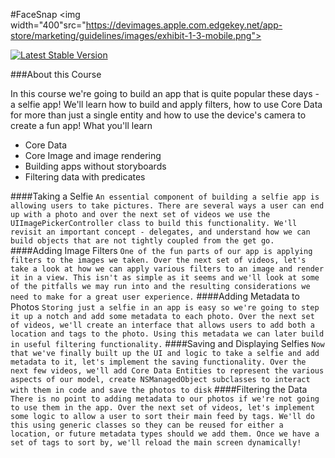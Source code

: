 #FaceSnap
<img width="400"src="https://devimages.apple.com.edgekey.net/app-store/marketing/guidelines/images/exhibit-1-3-mobile.png">

[![Latest Stable Version](https://poser.pugx.org/edward/aaa/v/stable)](https://packagist.org/packages/edward/aaa)

###About this Course

In this course we're going to build an app that is quite popular these days - a selfie app! We'll learn how to build and apply filters, how to use Core Data for more than just a single entity and how to use the device's camera to create a fun app!
What you'll learn

- Core Data
- Core Image and image rendering
- Building apps without storyboards
- Filtering data with predicates

####Taking a Selfie
`
An essential component of building a selfie app is allowing users to take pictures. There are several ways a user can end up with a photo and over the next set of videos we use the UIImagePickerController class to build this functionality. We'll revisit an important concept - delegates, and understand how we can build objects that are not tightly coupled from the get go.
`
####Adding Image Filters
`
One of the fun parts of our app is applying filters to the images we taken. Over the next set of videos, let's take a look at how we can apply various filters to an image and render it in a view. This isn't as simple as it seems and we'll look at some of the pitfalls we may run into and the resulting considerations we need to make for a great user experience.
`
####Adding Metadata to Photos
`
Storing just a selfie in an app is easy so we're going to step it up a notch and add some metadata to each photo. Over the next set of videos, we'll create an interface that allows users to add both a location and tags to the photo. Using this metadata we can later build in useful filtering functionality.
`
####Saving and Displaying Selfies
`
Now that we've finally built up the UI and logic to take a selfie and add metadata to it, let's implement the saving functionality. Over the next few videos, we'll add Core Data Entities to represent the various aspects of our model, create NSManagedObject subclasses to interact with them in code and save the photos to disk
`
####Filtering the Data
`
There is no point to adding metadata to our photos if we're not going to use them in the app. Over the next set of videos, let's implement some logic to allow a user to sort their main feed by tags. We'll do this using generic classes so they can be reused for either a location, or future metadata types should we add them. Once we have a set of tags to sort by, we'll reload the main screen dynamically!
`
